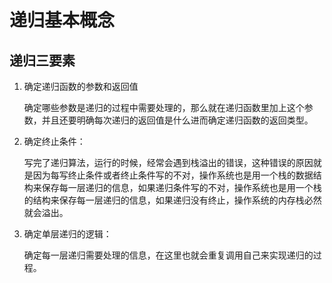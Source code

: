 # 递归基本概念

## 递归三要素

1.   确定递归函数的参数和返回值

     确定哪些参数是递归的过程中需要处理的，那么就在递归函数里加上这个参数，并且还要明确每次递归的返回值是什么进而确定递归函数的返回类型。

2.   确定终止条件：

     写完了递归算法，运行的时候，经常会遇到栈溢出的错误，这种错误的原因就是因为每写终止条件或者终止条件写的不对，操作系统也是用一个栈的数据结构来保存每一层递归的信息，如果递归条件写的不对，操作系统也是用一个栈的结构来保存每一层递归的信息，如果递归没有终止，操作系统的内存栈必然就会溢出。

3.   确定单层递归的逻辑：

     确定每一层递归需要处理的信息，在这里也就会重复调用自己来实现递归的过程。
